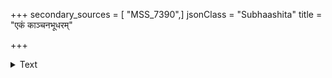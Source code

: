 +++
secondary_sources = [ "MSS_7390",]
jsonClass = "Subhaashita"
title = "एकं काञ्चनभूधरम्"

+++

<details><summary>Text</summary>

एकं काञ्चनभूधरं सुवलयं वासः सुधावारिधिं तारं तारकराजमण्डलमिदं संप्राप्य सत्कुण्डलम्।  
दूरस्थापि च तेन तेन सदृशं त्वां भूषणं चापरं स्त्री मानग्रहिलेव याचतितरां श्रीराम कीर्तिस्तव॥
</details>

